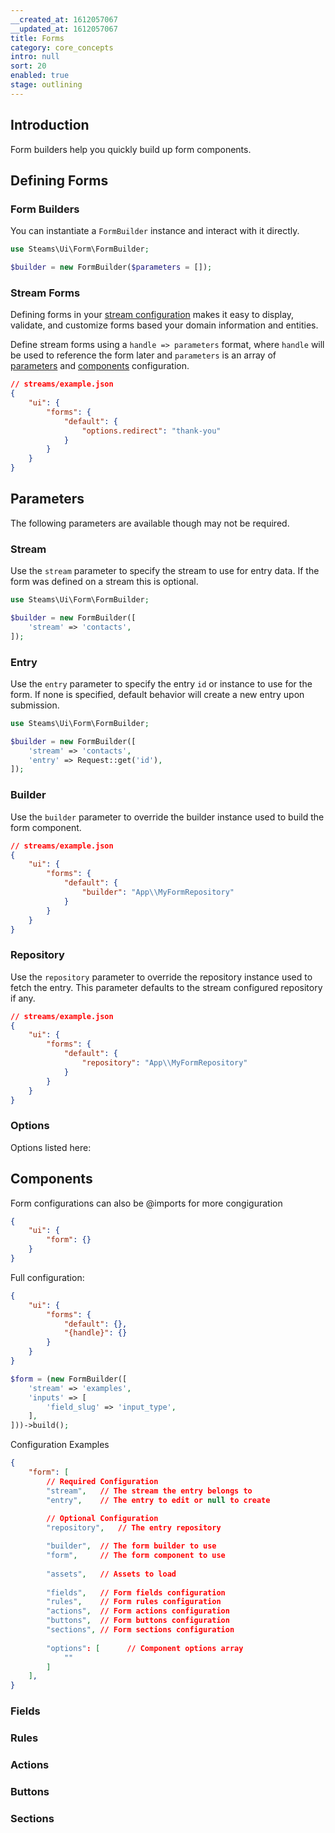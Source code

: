 ```yaml
---
__created_at: 1612057067
__updated_at: 1612057067
title: Forms
category: core_concepts
intro: null
sort: 20
enabled: true
stage: outlining
---
```

## Introduction

Form builders help you quickly build up form components.

## Defining Forms

### Form Builders

You can instantiate a `FormBuilder` instance and interact with it directly.

```php
use Steams\Ui\Form\FormBuilder;

$builder = new FormBuilder($parameters = []);
```

### Stream Forms

Defining forms in your [stream configuration](../core/streams#defining-streams) makes it easy to display, validate, and customize forms based your domain information and entities.

Define stream forms using a `handle => parameters` format, where `handle` will be used to reference the form later and  `parameters` is an array of [parameters](#parameters) and [components](#components) configuration.

```json
// streams/example.json
{
    "ui": {
        "forms": {
            "default": {
                "options.redirect": "thank-you"
            }
        }
    }
}
```


## Parameters

The following parameters are available though may not be required.

### Stream

Use the `stream` parameter to specify the stream to use for entry data. If the form was defined on a stream this is optional.

```php
use Steams\Ui\Form\FormBuilder;

$builder = new FormBuilder([
    'stream' => 'contacts',
]);
```

### Entry

Use the `entry` parameter to specify the entry `id` or instance to use for the form. If none is specified, default behavior will create a new entry upon submission.

```php
use Steams\Ui\Form\FormBuilder;

$builder = new FormBuilder([
    'stream' => 'contacts',
    'entry' => Request::get('id'),
]);
```

### Builder

Use the `builder` parameter to override the builder instance used to build the form component.

```json
// streams/example.json
{
    "ui": {
        "forms": {
            "default": {
                "builder": "App\\MyFormRepository"
            }
        }
    }
}
```

### Repository

Use the `repository` parameter to override the repository instance used to fetch the entry. This parameter defaults to the stream configured repository if any.

```json
// streams/example.json
{
    "ui": {
        "forms": {
            "default": {
                "repository": "App\\MyFormRepository"
            }
        }
    }
}
```

### Options

Options listed here:

## Components

Form configurations can also be @imports for more congiguration

```json
{
    "ui": {
        "form": {}
    }
}
```

Full configuration:

```json
{
    "ui": {
        "forms": {
            "default": {},
            "{handle}": {}
        }
    }
}
```

```php
$form = (new FormBuilder([
    'stream' => 'examples',
    'inputs' => [
        'field_slug' => 'input_type',
    ],
]))->build();
```

Configuration Examples

```json
{
    "form": [
        // Required Configuration
        "stream",   // The stream the entry belongs to
        "entry",    // The entry to edit or null to create
        
        // Optional Configuration
        "repository",   // The entry repository

        "builder",  // The form builder to use
        "form",     // The form component to use
        
        "assets",   // Assets to load
        
        "fields",   // Form fields configuration
        "rules",    // Form rules configuration
        "actions",  // Form actions configuration
        "buttons",  // Form buttons configuration
        "sections", // Form sections configuration
        
        "options": [      // Component options array
            ""
        ]
    ],
}
```

### Fields
### Rules
### Actions
### Buttons
### Sections
